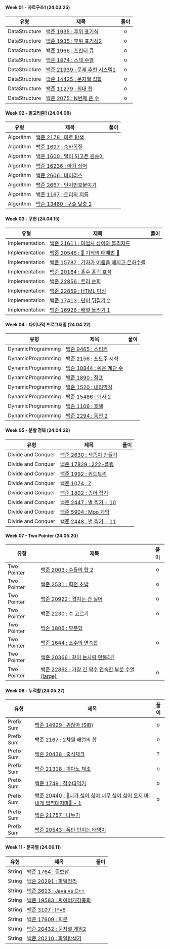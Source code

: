 #### Week 01 - 자료구조1 (24.03.25)

| 유형          | 제목                                                                    | 풀이 |
| ------------- | ----------------------------------------------------------------------- | :--: |
| DataStructure | [백준 1935 : 후위 표기식](https://www.acmicpc.net/problem/1918)         |  o   |
| DataStructure | [백준 1935 : 후위 표기식2](https://www.acmicpc.net/problem/1935)        |  o   |
| DataStructure | [백준 1966 : 프린터 큐](https://www.acmicpc.net/problem/1966)           |  o   |
| DataStructure | [백준 1874 : 스택 수열](https://www.acmicpc.net/problem/1874)           |  o   |
| DataStructure | [백준 21939 : 문제 추천 시스템1](https://www.acmicpc.net/problem/21939) |  o   |
| DataStructure | [백준 14425 : 문자열 집합](https://www.acmicpc.net/problem/14425)       |  o   |
| DataStructure | [백준 11279 : 최대 힙](https://www.acmicpc.net/problem/11279)           |  o   |
| DataStructure | [백준 2075 : N번째 큰 수](https://www.acmicpc.net/problem/2075)         |  o   |

#### Week 02 - 알고리즘1 (24.04.08)

| 유형      | 제목                                                                   | 풀이 |
| --------- | ---------------------------------------------------------------------- | :--: |
| Algorithm | [백준 2178 : 미로 탐색](https://www.acmicpc.net/problem/2178)          |
| Algorithm | [백준 1697 : 숨바꼭질](https://www.acmicpc.net/problem/1697)           |
| Algorithm | [백준 1600 : 말이 되고픈 원숭이](https://www.acmicpc.net/problem/1600) |
| Algorithm | [백준 16236 : 아기 상어](https://www.acmicpc.net/problem/16236)        |
| Algorithm | [백준 2606 : 바이러스](https://www.acmicpc.net/problem/2606)           |
| Algorithm | [백준 2667 : 단지번호붙이기](https://www.acmicpc.net/problem/2667)     |
| Algorithm | [백준 1167 : 트리의 지름](https://www.acmicpc.net/problem/1167)        |
| Algorithm | [백준 13460 : 구슬 탈출 2](https://www.acmicpc.net/problem/13460)      |

#### Week 03 - 구현 (24.04.15)

| 유형           | 제목                                                                                | 풀이 |
| -------------- | ----------------------------------------------------------------------------------- | :--: |
| Implementation | [백준 21611 : 마법사 상어와 블리자드](https://www.acmicpc.net/problem/21611)        |
| Implementation | [백준 20546 : 🐜 기적의 매매법 🐜](https://www.acmicpc.net/problem/20546)           |
| Implementation | [백준 15787 : 기차가 어둠을 헤치고 은하수를](https://www.acmicpc.net/problem/15787) |
| Implementation | [백준 20164 : 홀수 홀릭 호석](https://www.acmicpc.net/problem/20164)                |
| Implementation | [백준 22856 : 트리 순회](https://www.acmicpc.net/problem/22856)                     |
| Implementation | [백준 22859 : HTML 파싱](https://www.acmicpc.net/problem/22859)                     |
| Implementation | [백준 17413 : 단어 뒤집기 2](https://www.acmicpc.net/problem/17413)                 |
| Implementation | [백준 16926 : 배열 돌리기 1](https://www.acmicpc.net/problem/16926)                 |

#### Week 04 - 다이나믹 프로그래밍 (24.04.22)

| 유형               | 제목                                                               | 풀이 |
| ------------------ | ------------------------------------------------------------------ | :--: |
| DynamicProgramming | [백준 9465 : 스티커](https://www.acmicpc.net/problem/9465)         |
| DynamicProgramming | [백준 2156 : 포도주 시식](https://www.acmicpc.net/problem/2156)    |
| DynamicProgramming | [백준 10844 : 쉬운 계단 수](https://www.acmicpc.net/problem/10844) |
| DynamicProgramming | [백준 1890 : 점프](https://www.acmicpc.net/problem/1890)           |
| DynamicProgramming | [백준 1520 : 내리막길](https://www.acmicpc.net/problem/1520)       |
| DynamicProgramming | [백준 15486 : 퇴사 2](https://www.acmicpc.net/problem/15486)       |
| DynamicProgramming | [백준 1106 : 호텔](https://www.acmicpc.net/problem/1106)           |
| DynamicProgramming | [백준 2294 : 동전 2](https://www.acmicpc.net/problem/2294)         |

#### Week 05 - 분할 정복 (24.04.29)

| 유형               | 제목                                                              | 풀이 |
| ------------------ | ----------------------------------------------------------------- | :--: |
| Divide and Conquer | [백준 2630 : 색종이 만들기](https://www.acmicpc.net/problem/2630) |
| Divide and Conquer | [백준 17829 : 222-폴링](https://www.acmicpc.net/problem/17829)    |
| Divide and Conquer | [백준 1992 : 쿼드트리](https://www.acmicpc.net/problem/1992)      |
| Divide and Conquer | [백준 1074 : Z](https://www.acmicpc.net/problem/1074)             |
| Divide and Conquer | [백준 1802 : 종이 접기](https://www.acmicpc.net/problem/1802)     |
| Divide and Conquer | [백준 2447 : 별 찍기 - 10](https://www.acmicpc.net/problem/2447)  |
| Divide and Conquer | [백준 5904 : Moo 게임](https://www.acmicpc.net/problem/5904)      |
| Divide and Conquer | [백준 2448 : 별 찍기 - 11](https://www.acmicpc.net/problem/2448)  |



#### Week 07 - Two Pointer (24.05.20)

| 유형          | 제목                                                                    | 풀이 |
| ------------- | ----------------------------------------------------------------------- | :--: |
| Two Pointer | [백준 2003 : 수들의 합 2](https://www.acmicpc.net/problem/2003)         |o
| Two Pointer | [백준 2531 : 회전 초밥](https://www.acmicpc.net/problem/2531)        |o
| Two Pointer | [백준 20922 : 겹치는 건 싫어](https://www.acmicpc.net/problem/20922)           |o
| Two Pointer | [백준 2230 : 수 고르기](https://www.acmicpc.net/problem/2230)           |o
| Two Pointer | [백준 1806 : 부분합](https://www.acmicpc.net/problem/1806) |
| Two Pointer | [백준 1644 : 소수의 연속합](https://www.acmicpc.net/problem/1644)       |o
| Two Pointer | [백준 20366 : 같이 눈사람 만들래?](https://www.acmicpc.net/problem/20366)           |
| Two Pointer | [백준 22862 : 가장 긴 짝수 연속한 부분 수열 (large)](https://www.acmicpc.net/problem/22862)          |o

#### Week 08 - 누적합 (24.05.27)

| 유형          | 제목                                                                    | 풀이 |
| ------------- | ----------------------------------------------------------------------- | :--: |
| Prefix Sum | [백준 14929 : 귀찮아 (SIB)](https://www.acmicpc.net/problem/14929) | o
| Prefix Sum | [백준 2167 : 2차원 배열의 합](https://www.acmicpc.net/problem/2167) | o
| Prefix Sum | [백준 20438 : 출석체크](https://www.acmicpc.net/problem/20438) | ?
| Prefix Sum | [백준 21318 : 피아노 체조](https://www.acmicpc.net/problem/21318) | o
| Prefix Sum | [백준 1749 : 점수따먹기](https://www.acmicpc.net/problem/1749) | o
| Prefix Sum | [백준 20440 : 🎵니가 싫어 싫어 너무 싫어 싫어 오지 마 내게 찝쩍대지마🎵 - 1](https://www.acmicpc.net/problem/20440) | o
| Prefix Sum | [백준 21757 : 나누기](https://www.acmicpc.net/problem/21757) |
| Prefix Sum | [백준 20543 : 폭탄 던지는 태영이](https://www.acmicpc.net/problem/20543) |


#### Week 11 - 문자열 (24.06.11)

| 유형   | 제목                                                                 | 풀이 |
| ------ | -------------------------------------------------------------------- | :--: |
| String | [백준 1764 : 듣보잡](https://www.acmicpc.net/problem/1764)           |
| String | [백준 20291 : 파일정리](https://www.acmicpc.net/problem/20291)       |
| String | [백준 3613 : Java vs C++](https://www.acmicpc.net/problem/3613)      |
| String | [백준 19583 : 싸이버개강총회](https://www.acmicpc.net/problem/19583) |
| String | [백준 3107 : IPv6](https://www.acmicpc.net/problem/3107)             |
| String | [백준 17609 : 회문](https://www.acmicpc.net/problem/17609)           |
| String | [백준 20432 : 문자열 게임2](https://www.acmicpc.net/problem/20432)   |
| String | [백준 20210 : 파일탐색기](https://www.acmicpc.net/problem/20210)     |



